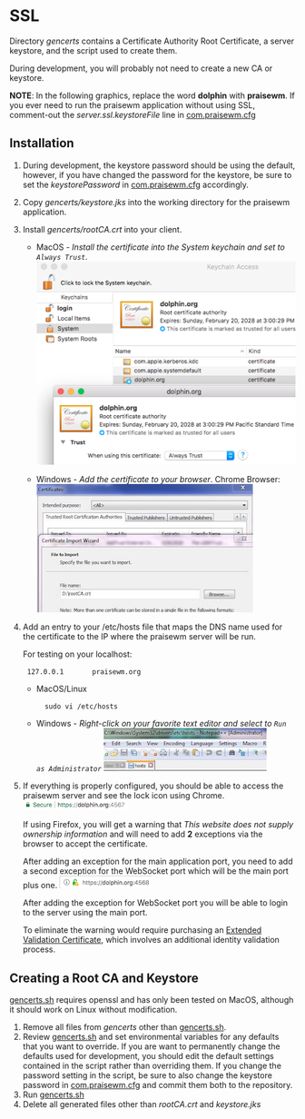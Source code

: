 # SSL

Directory *gencerts* contains a Certificate Authority Root Certificate, a server keystore, and the script used to create them.

During development, you will probably not need to create a new CA or keystore.

**NOTE**: In the following graphics, replace the word **dolphin** with **praisewm**. If you ever need to run the praisewm application without using SSL, comment-out the *server.ssl.keystoreFile* line in [com.praisewm.cfg]

## Installation

1. During development, the keystore password should be using the default, however, if you have changed the password for the keystore, be sure to set the *keystorePassword* in [com.praisewm.cfg] accordingly.
1. Copy *gencerts/keystore.jks* into the working directory for the praisewm application.
1. Install *gencerts/rootCA.crt* into your client.
    * MacOS - *Install the certificate into the System keychain and set to `Always Trust`*.
        ![SslMacOsKeychain](./images/ssl/sslMacOsKeychain.png)

    * Windows - *Add the certificate to your browser*.
    Chrome Browser:
        ![WindowsChromeCert](./images/ssl/windowsChromeCert.jpg)

1. Add an entry to your /etc/hosts file that maps the DNS name used for the certificate to the IP where the praisewm server will be run.

    For testing on your localhost:

        127.0.0.1       praisewm.org

    * MacOS/Linux

            sudo vi /etc/hosts

    * Windows - *Right-click on your favorite text editor and select to `Run as Administrator`*
        ![WindowsEditHostFile](./images/ssl/windowsEditHostFile.jpg)

1. If everything is properly configured, you should be able to access the praisewm server and see the lock icon using Chrome.
        ![SslBrowserUrl](./images/ssl/sslBrowserUrl.png)

      If using Firefox, you will get a warning that *This website does not supply ownership information* and will need to add **2** exceptions via the browser to accept the certificate.

      After adding an exception for the main application port, you need to add a second exception for the WebSocket port which will be the main port plus one.
        ![SslBrowserWsPortFirefox](./images/ssl/sslBrowserWsPortFirefox.png)

      After adding the exception for WebSocket port you will be able to login to the server using the main port.

      To eliminate the warning would require purchasing an [Extended Validation Certificate][], which involves an additional identity validation process.

## Creating a Root CA and Keystore

[gencerts.sh][] requires openssl and has only been tested on MacOS, although it should work on Linux without modification.

1. Remove all files from *gencerts* other than [gencerts.sh][].
1. Review [gencerts.sh][] and set environmental variables for any defaults that you want to override.
    If you are want to permanently change the defaults used for development, you should edit the default settings contained in the script rather than overriding them. If you change the password setting in the script, be sure to also change the keystore password in [com.praisewm.cfg] and commit them both to the repository.
1. Run [gencerts.sh][]
1. Delete all generated files other than *rootCA.crt* and *keystore.jks*

[gencerts.sh]: ../gencerts/gencerts.sh
[com.praisewm.cfg]: ../src/main/resources/com.praisewm.cfg
[Extended Validation Certificate]: https://en.wikipedia.org/wiki/Extended_Validation_Certificate